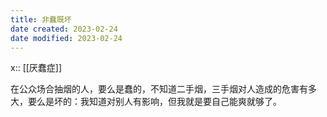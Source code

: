```yaml
---
title: 非蠢既坏
date created: 2023-02-24
date modified: 2023-02-24
---
```

x:: [[厌蠢症]]

在公众场合抽烟的人，要么是蠢的，不知道二手烟，三手烟对人造成的危害有多大，要么是坏的：我知道对别人有影响，但我就是要自己能爽就够了。